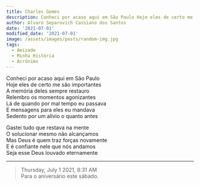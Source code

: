 ```yaml
---
title: Charles Gomes
description: Conheci por acaso aqui em São Paulo Hoje eles de certo me são importantes 
author: Alvaro Separovich Cassiano dos Santos
date: '2021-07-01'
modified_date: '2021-07-01'
image: /assets/images/posts/random-img.jpg
tags:
  - Amizade
  - Minha História
  - Acrônimo
---    
```

Conheci por acaso aqui em São Paulo    
Hoje eles de certo me são importantes    
A memória deles sempre restauro    
Relembro os momentos agonizantes    
Lá de quando por mal tempo eu passava    
E mensagens para eles eu mandava    
Sedento por um alívio o quanto antes    
    
Gastei tudo que restava na mente    
O solucionar mesmo não alcançamos     
Mas Deus é quem traz forças novamente    
E é confiante nele que nós andamos    
Seja esse Deus louvado eternamente          

______

> Thursday, July 1 2021, 8:31 AM    
> Para o aniversário este sábado.